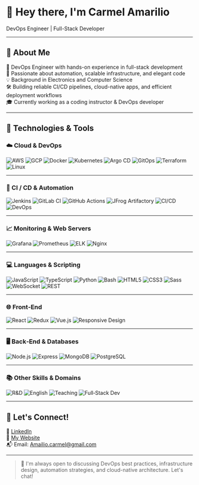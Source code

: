 # 👋 Hey there, I'm Carmel Amarilio  
DevOps Engineer | Full-Stack Developer 

---

## 🚀 About Me

🎯 DevOps Engineer with hands-on experience in full-stack development  
🔧 Passionate about automation, scalable infrastructure, and elegant code  
💡 Background in Electronics and Computer Science  
🛠️ Building reliable CI/CD pipelines, cloud-native apps, and efficient deployment workflows  
🎓 Currently working as a coding instructor & DevOps developer  


---

## 🧰 Technologies & Tools

### ☁️ Cloud & DevOps  
![AWS](https://img.shields.io/badge/AWS-232F3E?logo=amazon-aws&logoColor=white)
![GCP](https://img.shields.io/badge/GCP-4285F4?logo=google-cloud&logoColor=white)
![Docker](https://img.shields.io/badge/Docker-2496ED?logo=docker&logoColor=white)
![Kubernetes](https://img.shields.io/badge/Kubernetes-326CE5?logo=kubernetes&logoColor=white)
![Argo CD](https://img.shields.io/badge/ArgoCD-F16061?logo=argo&logoColor=white)
![GitOps](https://img.shields.io/badge/GitOps-007ACC?logo=git&logoColor=white)
![Terraform](https://img.shields.io/badge/Terraform-623CE4?logo=terraform&logoColor=white)
![Linux](https://img.shields.io/badge/Linux-FCC624?logo=linux&logoColor=black)

---

### 🔄 CI / CD & Automation  
![Jenkins](https://img.shields.io/badge/Jenkins-D24939?logo=jenkins&logoColor=white)
![GitLab CI](https://img.shields.io/badge/GitLab%20CI-FC6D26?logo=gitlab&logoColor=white)
![GitHub Actions](https://img.shields.io/badge/GitHub%20Actions-2088FF?logo=github-actions&logoColor=white)
![JFrog Artifactory](https://img.shields.io/badge/JFrog-41B883?logo=jfrog&logoColor=white)
![CI/CD](https://img.shields.io/badge/CI%2FCD-555555?logo=continuous-integration&logoColor=white)
![DevOps](https://img.shields.io/badge/DevOps-0A0A0A?logo=dev.to&logoColor=white)

---

### 📈 Monitoring & Web Servers  
![Grafana](https://img.shields.io/badge/Grafana-F46800?logo=grafana&logoColor=white)
![Prometheus](https://img.shields.io/badge/Prometheus-E6522C?logo=prometheus&logoColor=white)
![ELK](https://img.shields.io/badge/ELK-005571?logo=elasticstack&logoColor=white)
![Nginx](https://img.shields.io/badge/Nginx-009639?logo=nginx&logoColor=white)

---

### 💻 Languages & Scripting  
![JavaScript](https://img.shields.io/badge/JavaScript-F7DF1E?logo=javascript&logoColor=black)
![TypeScript](https://img.shields.io/badge/TypeScript-3178C6?logo=typescript&logoColor=white)
![Python](https://img.shields.io/badge/Python-3776AB?logo=python&logoColor=white)
![Bash](https://img.shields.io/badge/Bash-4EAA25?logo=gnu-bash&logoColor=white)
![HTML5](https://img.shields.io/badge/HTML5-E34F26?logo=html5&logoColor=white)
![CSS3](https://img.shields.io/badge/CSS3-1572B6?logo=css3&logoColor=white)
![Sass](https://img.shields.io/badge/Sass-CC6699?logo=sass&logoColor=white)
![WebSocket](https://img.shields.io/badge/WebSocket-000000?logo=websockets&logoColor=white)
![REST](https://img.shields.io/badge/REST-005571?logo=apache&logoColor=white)

---

### 🌐 Front‑End  
![React](https://img.shields.io/badge/React-61DAFB?logo=react&logoColor=black)
![Redux](https://img.shields.io/badge/Redux-764ABC?logo=redux&logoColor=white)
![Vue.js](https://img.shields.io/badge/Vue.js-4FC08D?logo=vue.js&logoColor=white)
![Responsive Design](https://img.shields.io/badge/Responsive%20Design-0A0A0A?logo=responsive-design&logoColor=white)

---

### 🖥️ Back‑End & Databases  
![Node.js](https://img.shields.io/badge/Node.js-339933?logo=node.js&logoColor=white)
![Express](https://img.shields.io/badge/Express-000000?logo=express&logoColor=white)
![MongoDB](https://img.shields.io/badge/MongoDB-47A248?logo=mongodb&logoColor=white)
![PostgreSQL](https://img.shields.io/badge/PostgreSQL-336791?logo=postgresql&logoColor=white)

---

### 📚 Other Skills & Domains  
![R&D](https://img.shields.io/badge/R%26D-555555?logo=researchgate&logoColor=white)
![English](https://img.shields.io/badge/English-Fluent-blue)
![Teaching](https://img.shields.io/badge/Teaching-00B4D8?logo=academia&logoColor=white)
![Full‑Stack Dev](https://img.shields.io/badge/Full%20Stack‑Dev-303030?logo=stackshare&logoColor=white)


---

## 🤝 Let's Connect!

💼 [LinkedIn](https://www.linkedin.com/in/carmel-amarilio/)  
🧠 [My Website](https://carmel-amarilio.github.io/Carmel-Amarilio-web/)  
📬 Email: Amailio.carmel@gmail.com

---

> 💬 I'm always open to discussing DevOps best practices, infrastructure design, automation strategies, and cloud-native architecture. Let's chat!
